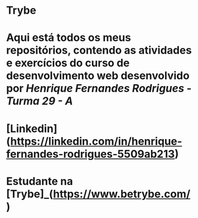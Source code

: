 # Trybe
# Aqui está todos os meus repositórios, contendo as atividades e exercícios do curso de desenvolvimento web desenvolvido por _Henrique Fernandes Rodrigues - Turma 29 - A_
# [Linkedin] (https://linkedin.com/in/henrique-fernandes-rodrigues-5509ab213)
# Estudante na [Trybe]_(https://www.betrybe.com/)
